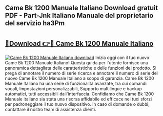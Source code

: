 ## Came Bk 1200 Manuale Italiano Download gratuit PDF - Part-Jnk Italiano Manuale del proprietario del servizio ha3Pm

# <h2><a href="http://dfe7qve.blite.top/?on=Came+Bk+1200+Manuale+Italiano">🔗Download 👉🔴 Came Bk 1200 Manuale Italiano</a></h2>

[![Came Bk 1200 Manuale Italiano download](https://i.imgur.com/lujVjoI.png)](http://dfe7qve.blite.top/?on=Came+Bk+1200+Manuale+Italiano)
Inizia oggi con il tuo nuovo Came Bk 1200 Manuale Italiano! Questa guida per l'utente fornisce una panoramica dettagliata delle caratteristiche e delle funzioni del prodotto. Si prega di annotare il numero di serie ricerca e annotare il numero di serie del nuovo Came Bk 1200 Manuale Italiano a scopo di garanzia. Came Bk 1200 Manuale Italiano ha una serie di funzionalità avanzate, tra cui comandi vocali, Impostazioni personalizzabili, Supporto multilingue e backup automatici, tutti accessibili dall'interfaccia. Confidiamo che Came Bk 1200 Manuale Italiano sia stata una risorsa affidabile ed efficace nei tuoi sforzi per padroneggiare il tuo nuovo dispositivo. In caso di domande o dubbi, contattare il nostro team di assistenza clienti.
